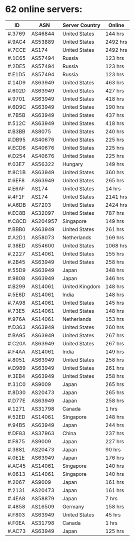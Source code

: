 # 62 online servers:

| ID | ASN | Server Country | Online |
| ------ | ------ | ------ | ------ |
| #.3769 | AS46844 | United States | 144 hrs |
| #.9AC4 | AS53889 | United States | 2492 hrs |
| #.7CCE | AS174 | United States | 2492 hrs |
| #.1C65 | AS57494 | Russia | 123 hrs |
| #.2DE5 | AS57494 | Russia | 123 hrs |
| #.E1D5 | AS57494 | Russia | 123 hrs |
| #.14D9 | AS63949 | United States | 463 hrs |
| #.602D | AS63949 | United States | 427 hrs |
| #.9701 | AS63949 | United States | 418 hrs |
| #.6D9C | AS63949 | United States | 190 hrs |
| #.7B5B | AS63949 | United States | 437 hrs |
| #.512C | AS63949 | United States | 418 hrs |
| #.B3BB | AS8075 | United States | 240 hrs |
| #.DB95 | AS40676 | United States | 225 hrs |
| #.ECD6 | AS40676 | United States | 225 hrs |
| #.D254 | AS40676 | United States | 225 hrs |
| #.03E7 | AS56322 | Hungary | 149 hrs |
| #.8C1B | AS63949 | United States | 360 hrs |
| #.6EF8 | AS63949 | United States | 265 hrs |
| #.E6AF | AS174 | United States | 14 hrs |
| #.4F1F | AS174 | United States | 2141 hrs |
| #.A6DB | AS7203 | United States | 2424 hrs |
| #.EC8B | AS32097 | United States | 787 hrs |
| #.C8CD | AS204957 | Singapore | 149 hrs |
| #.BBB0 | AS63949 | United States | 261 hrs |
| #.A2D1 | AS58073 | Netherlands | 169 hrs |
| #.38ED | AS54600 | United States | 1068 hrs |
| #.2227 | AS14061 | United States | 155 hrs |
| #.2B45 | AS63949 | United States | 258 hrs |
| #.55D9 | AS63949 | Japan | 348 hrs |
| #.9808 | AS63949 | Japan | 346 hrs |
| #.B299 | AS14061 | United Kingdom | 148 hrs |
| #.5E6D | AS14061 | India | 148 hrs |
| #.7A98 | AS14061 | United States | 145 hrs |
| #.73E5 | AS14061 | United States | 148 hrs |
| #.976A | AS14061 | Netherlands | 153 hrs |
| #.D363 | AS63949 | United States | 260 hrs |
| #.BA95 | AS63949 | United States | 267 hrs |
| #.C20A | AS63949 | United States | 267 hrs |
| #.F4AA | AS14061 | India | 149 hrs |
| #.8051 | AS63949 | United States | 258 hrs |
| #.D989 | AS63949 | United States | 261 hrs |
| #.3EB4 | AS63949 | United States | 258 hrs |
| #.31C0 | AS9009 | Japan | 265 hrs |
| #.8D30 | AS20473 | Japan | 265 hrs |
| #.D77E | AS63949 | Japan | 258 hrs |
| #.1271 | AS31798 | Canada | 1 hrs |
| #.52ED | AS14061 | Singapore | 148 hrs |
| #.94B5 | AS63949 | Japan | 244 hrs |
| #.DF83 | AS37963 | China | 237 hrs |
| #.F875 | AS9009 | Japan | 227 hrs |
| #.3881 | AS20473 | Japan | 90 hrs |
| #.0E1E | AS63949 | Japan | 176 hrs |
| #.AC45 | AS14061 | Singapore | 140 hrs |
| #.0613 | AS14061 | Singapore | 140 hrs |
| #.2067 | AS9009 | Japan | 161 hrs |
| #.2131 | AS20473 | Japan | 161 hrs |
| #.4EA8 | AS58879 | Japan | 7 hrs |
| #.4858 | AS16509 | Germany | 158 hrs |
| #.F803 | AS63949 | United States | 45 hrs |
| #.F0EA | AS31798 | Canada | 1 hrs |
| #.AC73 | AS63949 | Japan | 125 hrs |

